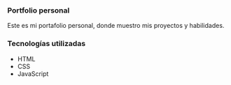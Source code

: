 ### Portfolio personal

Este es mi portafolio personal, donde muestro mis proyectos y habilidades.

### Tecnologías utilizadas

- HTML
- CSS
- JavaScript